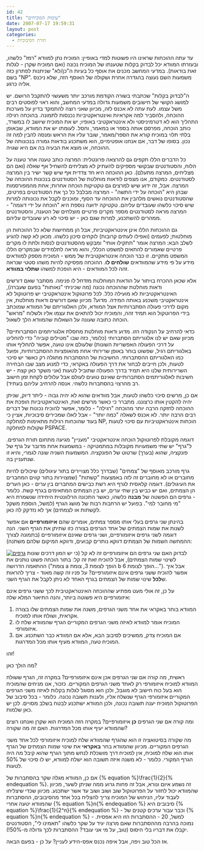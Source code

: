 ```yaml
---
id: 42
title: "עימות המוכיחים"
date: 2007-07-17 19:59:31
layout: post
categories: 
  - תורת הסיבוכיות
---
```

עד עתה ההוכחות שראינו היו פשוטות למדי באופיין: המוכיח נתן למוודא "רמז" כלשהו, ובעזרתו המוודא יכל לבדוק בקלות שטענתו של המוכיח נכונה (ואם המוכיח שקרן - לגלות זאת בודאות). במדעי המחשב מכנים את אוסף כל בעיות ה"כן/לא" שניתנות לפתרון כזה בשם "NP". משמעות השם נעוצה בהגדרה אחרת ושקולה של האוסף הזה, שלא ניכנס אליה כרגע.

ה"לבדוק בקלות" שכתבתי בשורה הקודמת מורכב יותר משעשוי להתקבל הרושם. יש למושג הקושי של חישובים משמעות גדולה במדעי המחשב, והוא ראוי לפוסטים רבים משל עצמו. לעת עתה לא אכנס לזה, מכיוון שאני רוצה להתמקד בדיון על מערכות ההוכחה, ולהסביר למה אקראיות ואינטראקטיביות נכנסות לתמונה.
בהוכחה רגילה התהליך הוא לא דטרמיניסטי ולא אינטראקטיבי באופיו; יש את המוכיח שיושב לו במשרד, כותב הוכחה, מפרסם אותה בספר או במאמר, וחסל. לעומתו יש את המוודא, שבאופן בלתי תלוי במוכיח קורא את הספר/מאמר, שובר עליו את הראש ומנסה להבין למה זה נכון. בסופו של דבר, אם אנחנו אופטימיים, הוא משתכנע בודאות גמורה בנכונותה של ההוכחה, או מוצא את הבעיה בה אם היא שגויה.

כל הדברים הללו תקפים גם להרצאה פרונטלית: המרצה כותב טענה אחר טענה על הלוח, והסטודנטים שבקושי מספיקים להעתיק לא מצליחים להשחיל אף שאלה (ואם הם מצליחים, המרצה מתעלם). כאן ההוכחה היא חד צדדית אף שיש קשר ישיר בין המרצה לסטודנטים. כמקודם, אנו מצפים לודאות מוחלטת של הסטודנטים בנכונות ההוכחה של המרצה.
אבל, זה ידוע שיש למרצים גם טקטיקות הוכחה אחרות; אחת מהמפורסמות שבהן היא "הוכחה על ידי התשה" - המרצה מבלבל כל כך את הסטודנטים בפרטים, שהסטודנטים נואשים מלהבין את ההוכחה עד הסוף, ומוכנים לקבל את נכונותה למרות שיש סיכוי כלשהו שעובדים עליהם. טקטיקה ידועה נוספת היא "הוכחה על ידי דוגמה" - המרצה מראה לסטודנטים מספר מקרים פרטיים מוצלחים של הטענה, והסטודנטים ממהרים להשתכנע, למרות שגם כאן - יש סיכוי לא רע שעובדים עליהם.

גם ההוכחות הללו אינן אינטראקטיביות, אבל הן ממחישות שלא כל ההוכחות הן מוחלטות; לפעמים (ואפילו לעתים קרובות) לוקחים סיכון כלשהו. מכאן לא קשה להגיע לשלב הבא: המרצה אומר "תתקילו אותי" ומבקש מהסטודנטים לנסות ולתת לו מקרים פרטיים שאמורים להתאים למשפט הכללי, והוא מראה לתלמידים שבמקרים הללו המשפט מתקיים. זו כבר הוכחה אינטראקטיבית של ממש - המוכיח מספק למוודאים מידע על פי מידע שהמוודאים <strong>שולחים לו</strong>. ההוכחה מפסיקה להיות משהו סטטי שנראה זהה לכל המוודאים - היא הופכת למשהו <strong>שתלוי במוודא</strong>.

אלא שכאן ההכרח בויתור על הודאות המוחלטת מזדחל לו פנימה. מסתבר שאם דורשים ודאות מוחלטת שההוכחה נכונה (מה שכיניתי "נאותות" בפעם שעברה), האינטראקטיביות לא מועילה כלל. לכל פרוטוקול אינטראקטיבי יש פרוטוקול לא אינטראקטיבי משכנע באותה המידה. מדוע? מכיוון שאם דורשים ודאות מוחלטת, אין מקום לדרכי פעולה הסתברותיות אצל המוודא, ולכן האלגוריתם של המוודא שמוכתב בידי הפרוטקול הוא תמיד זהה, והמוכיח יכול להתאים את עצמו אליו ולשלוח "מראש" הוכחה כתובה שעונה על השאלות שהמוודא הלך לשאול.

כדאי להרחיב על הנקודה הזו. מדוע ודאות מוחלטת מחסלת אלגוריתמים הסתברותיים? מכיוון שאם יש לנו אלגוריתם הסתברותי (כלומר, כזה שבו "מטילים קוביה" כדי להחליט על דרכי הפעולה האפשריות השונות) שלעולם אינו טועה, אפשר להחליף אותו באלגוריתם רגיל, שפשוט בוחר באופן שרירותי אחת מהאופציות ההסתברותיות, ופועל כמו האלגוריתם ההסתברותי. החשיבות של ההסתברות מתגלה רק כאשר יש סיכוי לטעות, ולכן חייבים לבחור את דרך הפעולה באקראי, כדי למנוע מצב שבו הבחירה השרירותית שלנו היא תמיד בדרך הפעולה שתוביל לטעות (אני משקר כאן קצת - יש חשיבות לאלגוריתמים הסתברותיים שאינם טועים לעולם אבל עלולים לקחת זמן חישוב רב מהרצוי בהסתברות כלשהי. אנסה להרחיב עליהם בעתיד).

אם כן, מרשים סיכוי כלשהו לטעות, אבל מוודאים שהוא לא יהיה גבוה - ליתר דיוק, שניתן יהיה להקטין אותו כרצוננו. מתברר כי כאשר מרשים זאת, האינטראקטיביות הופכת את ההוכחה לחזקה הרבה יותר מהוכחה "רגילה" - כלומר, אפשר להוכיח נכונות של דברים רבים הרבה יותר.  לא אכנס לשאלה "כמה יותר" - אבל לאלו שמכירים סיבוכיות, אציין כי בעוד שהוכחות רגילות מתאימות למחלקה NP, הוכחות אינטראקטיביות עם סיכוי לטעות שקולות למחלקה PSPACE.

דוגמה מקובלת לפרוטוקול הוכחה אינטראקטיבי "מעניין" מגיעה מתחום תורת הגרפים. ל"גרף" יש שתי משמעויות מקובלות במתמטיקה - במשמעות אחת מדובר על גרף של פונקציה, שהוא (בערך) שרטוט של הפונקציה. המשמעות השניה שונה לגמרי, והיא זו שנתעניין בה.

גרף מורכב מאוסף של "צמתים" (שבדרך כלל מצויירים בתור עיגולים) שיכולים להיות מחוברים או לא מחוברים זה לזה באמצעות "קשתות" (שמצוירות בתור קווים המחברים את העיגולים). דוגמה קלאסית לגרף היא רשת כבישים המחברים בין ערים - כאן הערים הן הצמתים, ואם יש כביש בין שתי ערים, יש בין הצמתים המתאימים בגרף קשת. כלומר - גרפים הם הפשטה של <strong>מבנה</strong> כלשהו, כאשר התכונה הרלוונטית היחידה שנשמרת היא "מי מחובר למי". בפועל יש הרחבות רבות של מושג הגרף (למשל, הוספת משקל לקשתות או לצמתים) אך לא נזדקק לה כאן.

בהינתן שני גרפים בעלי אותו מספר צמתים, אומרים שהם  <strong>איזומורפיים</strong> אם אפשר לשנות את שמות הצמתים של אחד הגרפים בצורה כזו שתיתן את הגרף השני. הנה דוגמה לשני גרפים איזומורפיים, ושני גרפים שאינם איזומורפיים (בתמונה לצורך ההמחשה השמות של הצמתים דווקא נותרים קבועים, ודווקא המיקום שלהם משתנה):

<a href="http://www.gadial.net/wp-content/uploads/2007/07/graphs1.png" title="גרפים"><img src="http://www.gadial.net/wp-content/uploads/2007/07/graphs1.png" alt="גרפים" /></a>
לבדוק האם שני גרפים הם איזומורפיים זה לא קל (כי יש המון דרכים שונות לשינוי שמות הצמתים), אבל להוכיח זאת זה קל: בתור הוכחה פשוט נותנים את ההתאמה הדרושה ("צומת a הופך לצומת 3, צומת b הופך לצומת 6..."). אבל איך אפשר להוכיח ששני גרפים אינם איזומורפיים? על פניו זה קשה מאוד - צריך להראות ש<strong>לכל</strong> שינוי שמות של הצמתים בגרף האחד לא ניתן לקבל את הגרף השני.

על כן, זה אולי מעט מפתיע שההוכחה האינטראקטיבית לכך ששני גרפים אינם איזומורפיים היא פשוטה ביותר, והנה התיאור המלא שלה:
<ol>
	<li>המוודא בוחר באקראי את אחד משני הגרפים,  משנה את שמות הצמתים שלו בצורה אקראית, ושולח אותו למוכיח.</li>
	<li>המוכיח אומר למוודא לאיזה משני הגרפים המקוריים הגרף שהמוודא שלח לו איזומורפי.</li>
	<li>אם המוכיח צדק, ממשיכים לסיבוב הבא, אלא אם המוודא כבר השתכנע. אם המוכיח טעה, המוודא מעיף אותו מכל המדרגות.</li>
</ol>
זהו!

מה הולך כאן?

ראשית, מה קורה אם שני הגרפים  אכן אינם איזומורפיים? במקרה זה, הגרף ששולח המוודא למוכיח איזומורפי רק לאחד משני הגרפים המקוריים. כזכור, אנו מניחים שהמוכיח הוא בעל כוח חישוב לא מוגבל, ולכן הוא מסוגל לגלות בקלות לאיזה משני הגרפים המקוריים איזומורפי הגרף שנשלח אליו, ולענות תשובה נכונה. כלומר - בכל סיבוב של הפרוטוקול המוכיח יענה תשובה נכונה, ולכן המוודא ישתכנע לבטח בשלב מסויים. לכן יש כאן שלמות.

ומה קורה אם שני הגרפים <strong>כן</strong> איזומורפיים? במקרה הזה המוכיח הוא שקרן ואנחנו רוצים שהמוודא יעיף אותו מכל המדרגות. האם זה מה שקורה?

מה שקורה בסיטואציה זו הוא שהגרף שהמוודא שלח למוכיח איזומורפי לכל אחד משני הגרפים המקוריים. מכיוון שהמוודא בחר <strong>באקראי</strong> את שינוי שמות הצמתים של הגרף אותו הוא שלח למוכיח, אין למוכיח דרך מושכלת לנחש מתוך הגרף שהוא קיבל מה היה הגרף המקורי. כלומר - לא משנה איזה תשובה הוא ישלח למוודא, יש לו סיכוי של 50% לטעות.

אם כן, המוודא מגלה שקר בהסתברות של {% equation %}\frac{1}{2}{% endequation %}. זה נשמע איום ונורא, אבל זה פחות גרוע ממה שניתן לשער, מכיוון שהמוודא יכול לחזור על הפרוטוקול שוב ושוב ושוב עד אשר ישתכנע. מכיוון שכדי שיצליחו לעבוד עליו, הניחוש של המוכיח צריך להצליח בכל אחד מהסיבובים, ההסתברות שהמוודא יטעה אחרי {% equation %}n{% endequation %} סיבובים היא {% equation %}\frac{1}{2^n}{% endequation %} - וכבר עבור ערכים קטנים של {% equation %}n{% endequation %} - למשל, 20 - ההסתברות הזו היא אפסית. נמוכה בהרבה מההסתברות שאם מרצה יגיד על שקר כלשהו "תאמינו לי", הסטודנטים יקבלו את דבריו בלי היסוס (טוב, על מי אני עובד? ההסתברות לכך גדולה מ-50%!).

אז הכל טוב ויפה, אבל איפה נכנס אפס-הידע לעניין? על כן - בפעם הבאה.
